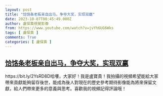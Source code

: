 ```yaml
---
layout: post
title: "饸饹条老板亲自出马，争夺大奖，实现双赢"
date: 2023-10-07T00:45:49.000Z
author: 盧保貴視覺影像
from: https://www.youtube.com/watch?v=jvYh6UG6Wks
tags: [ 盧保貴 ]
comments: True
categories: [ 盧保貴 ]
---
```

<!--1696639549000-->
[饸饹条老板亲自出马，争夺大奖，实现双赢](https://www.youtube.com/watch?v=jvYh6UG6Wks)
------

<div>
https://bit.ly/2YsRD8D哈嘍，大家好！我是盧寶貴！我拍攝的視頻希望能給大家帶來貢獻能夠留存後世，能成為後人對現在的歷史參考期待影像能為將來保留文獻，給人們帶來更多的意義與思考。喜歡我的視頻記得評論哦！
</div>

